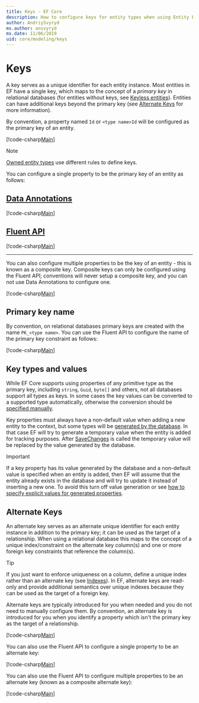 ```yaml
---
title: Keys - EF Core
description: How to configure keys for entity types when using Entity Framework Core
author: AndriySvyryd
ms.author: ansvyryd
ms.date: 11/06/2019
uid: core/modeling/keys
---
```

# Keys

A key serves as a unique identifier for each entity instance. Most entities in EF have a single key, which maps to the concept of a *primary key* in relational databases (for entities without keys, see [Keyless entities](xref:core/modeling/keyless-entity-types)). Entities can have additional keys beyond the primary key (see [Alternate Keys](#alternate-keys) for more information).

By convention, a property named `Id` or `<type name>Id` will be configured as the primary key of an entity.

[!code-csharp[Main](../../../samples/core/Modeling/Conventions/KeyId.cs?name=KeyId&highlight=3,11)]

> [!NOTE]
> [Owned entity types](xref:core/modeling/owned-entities) use different rules to define keys.

You can configure a single property to be the primary key of an entity as follows:

## [Data Annotations](#tab/data-annotations)

[!code-csharp[Main](../../../samples/core/Modeling/DataAnnotations/KeySingle.cs?name=KeySingle&highlight=3)]

## [Fluent API](#tab/fluent-api)

[!code-csharp[Main](../../../samples/core/Modeling/FluentAPI/KeySingle.cs?name=KeySingle&highlight=4)]

***

You can also configure multiple properties to be the key of an entity - this is known as a composite key. Composite keys can only be configured using the Fluent API; conventions will never setup a composite key, and you can not use Data Annotations to configure one.

[!code-csharp[Main](../../../samples/core/Modeling/FluentAPI/KeyComposite.cs?name=KeyComposite&highlight=4)]

## Primary key name

By convention, on relational databases primary keys are created with the name `PK_<type name>`. You can use the Fluent API to configure the name of the primary key constraint as follows:

[!code-csharp[Main](../../../samples/core/Modeling/FluentAPI/KeyName.cs?name=KeyName&highlight=5)]

## Key types and values

While EF Core supports using properties of any primitive type as the primary key, including `string`, `Guid`, `byte[]` and others, not all databases support all types as keys. In some cases the key values can be converted to a supported type automatically, otherwise the conversion should be [specified manually](xref:core/modeling/value-conversions).

Key properties must always have a non-default value when adding a new entity to the context, but some types will be [generated by the database](xref:core/modeling/generated-properties). In that case EF will try to generate a temporary value when the entity is added for tracking purposes. After [SaveChanges](/dotnet/api/Microsoft.EntityFrameworkCore.DbContext.SaveChanges) is called the temporary value will be replaced by the value generated by the database.

> [!Important]
> If a key property has its value generated by the database and a non-default value is specified when an entity is added, then EF will assume that the entity already exists in the database and will try to update it instead of inserting a new one. To avoid this turn off value generation or see [how to specify explicit values for generated properties](../saving/explicit-values-generated-properties.md).

## Alternate Keys

An alternate key serves as an alternate unique identifier for each entity instance in addition to the primary key; it can be used as the target of a relationship. When using a relational database this maps to the concept of a unique index/constraint on the alternate key column(s) and one or more foreign key constraints that reference the column(s).

> [!TIP]
> If you just want to enforce uniqueness on a column, define a unique index rather than an alternate key (see [Indexes](indexes.md)). In EF, alternate keys are read-only and provide additional semantics over unique indexes because they can be used as the target of a foreign key.

Alternate keys are typically introduced for you when needed and you do not need to manually configure them. By convention, an alternate key is introduced for you when you identify a property which isn't the primary key as the target of a relationship.

[!code-csharp[Main](../../../samples/core/Modeling/Conventions/AlternateKey.cs?name=AlternateKey&highlight=12)]

You can also use the Fluent API to configure a single property to be an alternate key:

[!code-csharp[Main](../../../samples/core/Modeling/FluentAPI/AlternateKeySingle.cs?name=AlternateKeySingle&highlight=4)]

You can also use the Fluent API to configure multiple properties to be an alternate key (known as a composite alternate key):

[!code-csharp[Main](../../../samples/core/Modeling/FluentAPI/AlternateKeyComposite.cs?name=AlternateKeyComposite&highlight=4)]
